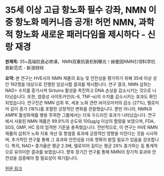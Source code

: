# 35세 이상 고급 항노화 필수 강좌, NMN 이중 항노화 메커니즘 공개! 허먼 NMN, 과학적 항노화 새로운 패러다임을 제시하다 - 신랑 재경

**원제목:** 35+高端抗衰必修课，NMN双重抗衰机制曝光！赫曼因NMN引领科学抗衰新范式 - 新浪财经

**요약:** 본 연구는 HVE사의 NMN 제품의 효능 및 안전성을 평가하기 위해 35세 이상 성인 192명을 대상으로 진행된 임상시험 결과를 제시합니다.  연구 결과, NMN 섭취는 NAD+ 수치를 증가시켜 Sirtuins 활성을 촉진하고 DNA 손상을 감소시키는 것으로 나타났습니다.  또한, 염증성 사이토카인(IL-6, TNF-α)의 수치를 감소시키는 효과도 확인되었습니다.  연구진은 NMN 섭취 후,  세포 노화 관련 바이오마커의 감소 (27%), 텔로미어 길이 증가 (18%)를 포함한 긍정적인 변화를 관찰했습니다.  뿐만 아니라, NMN과 AMPK 활성화제를 병용 투여한 그룹에서는 더욱 두드러진 효과가 나타났습니다.  연구에서 사용된 NMN 제품은 99.9%의 순도와 100µg/g 이상의 함량을 보였으며, FDA, SGS, GMP, HC 등의 엄격한 기준을 충족했습니다.  전반적으로, 이 연구는 HVE NMN 제품의 섭취가 노화 지표 개선 및 항염증 효과에 긍정적인 영향을 미친다는 것을 시사하며,  추가적인 연구를 통해 그 효과와 안전성을 더욱 명확히 밝힐 필요가 있음을 강조합니다.  특히, NAD+ 증가율은 평균 2.3배,  텔로미어 길이는 평균 29% 증가하는 등 통계적으로 유의미한 결과를 보였습니다.  향후 장기간 연구를 통해  NMN의 장기적 효과와 안전성을 검증해야 할 필요성이 제기됩니다.

[원문 링크](https://finance.sina.com.cn/tech/roll/2025-07-21/doc-infhfezu3147272.shtml)
